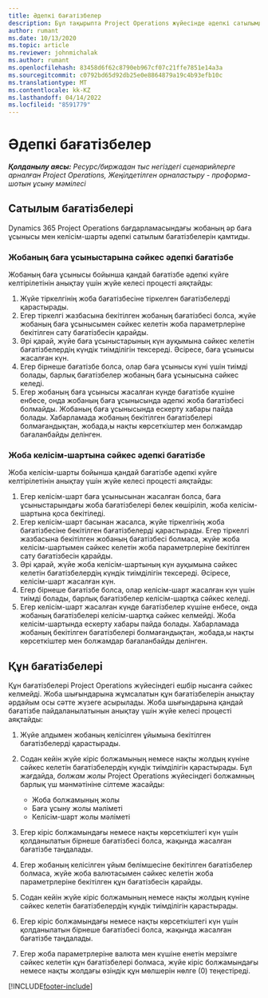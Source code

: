 ```yaml
---
title: Әдепкі бағатізбелер
description: Бұл тақырыпта Project Operations жүйесінде әдепкі сатылымдар және құн бағатізбелері туралы ақпарат берілген.
author: rumant
ms.date: 10/13/2020
ms.topic: article
ms.reviewer: johnmichalak
ms.author: rumant
ms.openlocfilehash: 83458d6f62c8790eb967cf07c21ffe7851e14a3a
ms.sourcegitcommit: c0792bd65d92db25e0e8864879a19c4b93efb10c
ms.translationtype: MT
ms.contentlocale: kk-KZ
ms.lasthandoff: 04/14/2022
ms.locfileid: "8591779"
---
```

# <a name="default-price-lists"></a>Әдепкі бағатізбелер

_**Қолданылу аясы:** Ресурс/биржадан тыс негіздегі сценарийлерге арналған Project Operations, Жеңілдетілген орналастыру - проформа-шотын ұсыну мәмілесі_

## <a name="sales-price-lists"></a>Сатылым бағатізбелері

Dynamics 365 Project Operations бағдарламасындағы жобаның әр баға ұсынысы мен келісім-шарты әдепкі сатылым бағатізбелерін қамтиды. 

### <a name="price-list-default-on-project-quotes"></a>Жобаның баға ұсыныстарына сәйкес әдепкі бағатізбе
Жобаның баға ұсынысы бойынша қандай бағатізбе әдепкі күйге келтірілетінін анықтау үшін жүйе келесі процесті аяқтайды:

1. Жүйе тіркелгінің жоба бағатізбесіне тіркелген бағатізбелерді қарастырады. 
2. Егер тіркелгі жазбасына бекітілген жобаның бағатізбесі болса, жүйе жобаның баға ұсынысымен сәйкес келетін жоба параметрлеріне бекітілген сату бағатізбесін қарайды.
3. Әрі қарай, жүйе баға ұсыныстарының күн ауқымына сәйкес келетін бағатізбелердің күндік тиімділігін тексереді. Әсіресе, баға ұсынысы жасалған күн.
4. Егер бірнеше бағатізбе болса, олар баға ұсынысы күні үшін тиімді болады, барлық бағатізбелер жобаның баға ұсынысына сәйкес келеді.
5. Егер жобаның баға ұсынысы жасалған күнде бағатізбе күшіне енбесе, онда жобаның баға ұсынысында әдепкі жоба бағатізбесі болмайды. Жобаның баға ұсынысында ескерту хабары пайда болады. Хабарламада жобаның бекітілген бағатізбелері болмағандықтан, жобада,ы нақты көрсеткіштер мен болжамдар бағаланбайды делінген.

### <a name="price-list-default-on-project-contracts"></a>Жоба келісім-шартына сәйкес әдепкі бағатізбе 
Жоба келісім-шарты бойынша қандай бағатізбе әдепкі күйге келтірілетінін анықтау үшін жүйе келесі процесті аяқтайды:

1. Егер келісім-шарт баға ұсынысынан жасалған болса, баға ұсыныстарындағы жоба бағатізбелері бөлек көшіріліп, жоба келісім-шартына қоса бекітіледі.
2. Егер келісім-шарт басынан жасалса, жүйе тіркелгінің жоба бағатізбесіне бекітілген бағатізбелерді қарастырады. Егер тіркелгі жазбасына бекітілген жобаның бағатізбесі болмаса, жүйе жоба келісім-шартымен сәйкес келетін жоба параметрлеріне бекітілген сату бағатізбесін қарайды.
4. Әрі қарай, жүйе жоба келісім-шартының күн ауқымына сәйкес келетін бағатізбелердің күндік тиімділігін тексереді. Әсіресе, келісім-шарт жасалған күн.
5. Егер бірнеше бағатізбе болса, олар келісім-шарт жасалған күн үшін тиімді болады, барлық бағатізбелер келісім-шартқа сәйкес келеді.
6. Егер келісім-шарт жасалған күнде бағатізбелер күшіне енбесе, онда жобаның бағатізбелері келісім-шартқа сәйкес келмейді. Жоба келісім-шартында ескерту хабары пайда болады. Хабарламада жобаның бекітілген бағатізбелері болмағандықтан, жобада,ы нақты көрсеткіштер мен болжамдар бағаланбайды делінген.

## <a name="cost-price-lists"></a>Құн бағатізбелері

Құн бағатізбелері Project Operations жүйесіндегі ешбір нысанға сәйкес келмейді. Жоба шығындарына жұмсалатын құн бағатізбелерін анықтау әрдайым осы сәтте жүзеге асырылады. Жоба шығындарына қандай бағатізбе пайдаланылатынын анықтау үшін жүйе келесі процесті аяқтайды:

1. Жүйе алдымен жобаның келісілген ұйымына бекітілген бағатізбелерді қарастырады.
2. Содан кейін жүйе кіріс болжамының немесе нақты жолдың күніне сәйкес келетін бағатізбелердің күндік тиімділігін қарастырады. Бұл жағдайда, *болжам жолы* Project Operations жүйесіндегі болжамның барлық үш мәнмәтініне сілтеме жасайды:

    - Жоба болжамының жолы
    - Баға ұсыну жолы мәліметі
    - Келісім-шарт жолы мәліметі
  
3. Егер кіріс болжамындағы немесе нақты көрсеткіштегі күн үшін қолданылатын бірнеше бағатізбесі болса, жақында жасалған бағатізбе таңдалады.
4. Егер жобаның келісілген ұйым бөлімшесіне бекітілген бағатізбелер болмаса, жүйе жоба валютасымен сәйкес келетін жоба параметрлеріне бекітілген құн бағатізбесін қарайды.
5. Содан кейін жүйе кіріс болжамының немесе нақты жолдың күніне сәйкес келетін бағатізбелердің күндік тиімділігін қарастырады. 
6. Егер кіріс болжамындағы немесе нақты көрсеткіштегі күн үшін қолданылатын бірнеше бағатізбесі болса, жақында жасалған бағатізбе таңдалады.
7. Егер жоба параметрлеріне валюта мен күшіне енетін мерзімге сәйкес келетін құн бағатізбелері болмаса, жүйе кіріс болжамындағы немесе нақты жолдағы өзіндік құн мөлшерін нөлге (0) теңестіреді.


[!INCLUDE[footer-include](../includes/footer-banner.md)]